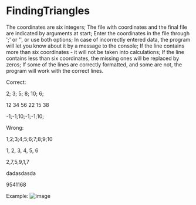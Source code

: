 # FindingTriangles

The coordinates are six integers;
The file with coordinates and the final file are indicated by arguments at start;
Enter the coordinates in the file through ';' or '', or use both options;
In case of incorrectly entered data, the program will let you know about it by a message to the console;
If the line contains more than six coordinates - it will not be taken into calculations;
If the line contains less than six coordinates, the missing ones will be replaced by zeros;
If some of the lines are correctly formatted, and some are not, the program will work with the correct lines.

Correct:

2; 3; 5; 8; 10; 6;

12 34 56 22 15 38

-1;-1;10;-1;-1;10;

Wrong:

1;2;3;4;5;6;7;8;9;10

1, 2, 3, 4, 5, 6

2,7,5,9,1,7

dadasdasda

9541168

Example:
![image](https://user-images.githubusercontent.com/36374796/67162078-71ed3f00-f369-11e9-9014-2681ababfe0a.png)
